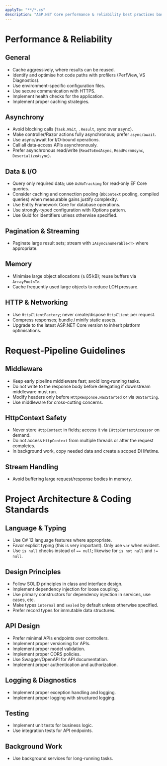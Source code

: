```yaml
---
applyTo: "**/*.cs"
description: "ASP.NET Core performance & reliability best practices based on: https://learn.microsoft.com/en-us/aspnet/core/fundamentals/best-practices, Project Architecture & Coding Standards based on Milan Jovanovic"
---
```


# Performance & Reliability

## General

* Cache aggressively, where results can be reused.
* Identify and optimise hot code paths with profilers (PerfView, VS Diagnostics).
* Use environment-specific configuration files.
* Use secure communication with HTTPS.
* Implement health checks for the application.
* Implement proper caching strategies.

## Asynchrony

* Avoid blocking calls (`Task.Wait`, `.Result`, sync over async).
* Make controller/Razor actions fully asynchronous; prefer `async/await`.
* Use async/await for I/O‑bound operations.
* Call all data‑access APIs asynchronously.
* Prefer asynchronous read/write (`ReadToEndAsync`, `ReadFormAsync`, `DeserializeAsync`).

## Data & I/O

* Query only required data; use `AsNoTracking` for read‑only EF Core queries.
* Consider caching and connection pooling (`DbContext` pooling, compiled queries) when measurable gains justify complexity.
* Use Entity Framework Core for database operations.
* Use strongly-typed configuration with IOptions pattern.
* Use Guid for identifiers unless otherwise specified.

## Pagination & Streaming

* Paginate large result sets; stream with `IAsyncEnumerable<T>` where appropriate.

## Memory

* Minimise large object allocations (≥ 85 kB); reuse buffers via `ArrayPool<T>`.
* Cache frequently used large objects to reduce LOH pressure.

## HTTP & Networking

* Use `HttpClientFactory`; never create/dispose `HttpClient` per request.
* Compress responses; bundle / minify static assets.
* Upgrade to the latest ASP.NET Core version to inherit platform optimisations.

# Request‑Pipeline Guidelines

## Middleware

* Keep early pipeline middleware fast; avoid long‑running tasks.
* Do not write to the response body before delegating if downstream middleware must run.
* Modify headers only before `HttpResponse.HasStarted` or via `OnStarting`.
* Use middleware for cross-cutting concerns.

## HttpContext Safety

* Never store `HttpContext` in fields; access it via `IHttpContextAccessor` on demand.
* Do not access `HttpContext` from multiple threads or after the request completes.
* In background work, copy needed data and create a scoped DI lifetime.

## Stream Handling

* Avoid buffering large request/response bodies in memory.

# Project Architecture & Coding Standards

## Language & Typing

* Use C# 12 language features where appropriate.
* Favor explicit typing (this is very important). Only use `var` when evident.
* Use `is null` checks instead of `== null`; likewise for `is not null` and `!= null`.

## Design Principles

* Follow SOLID principles in class and interface design.
* Implement dependency injection for loose coupling.
* Use primary constructors for dependency injection in services, use cases, etc.
* Make types `internal` and `sealed` by default unless otherwise specified.
* Prefer record types for immutable data structures.

## API Design

* Prefer minimal APIs endpoints over controllers.
* Implement proper versioning for APIs.
* Implement proper model validation.
* Implement proper CORS policies.
* Use Swagger/OpenAPI for API documentation.
* Implement proper authentication and authorization.

## Logging & Diagnostics

* Implement proper exception handling and logging.
* Implement proper logging with structured logging.

## Testing

* Implement unit tests for business logic.
* Use integration tests for API endpoints.

## Background Work

* Use background services for long-running tasks.